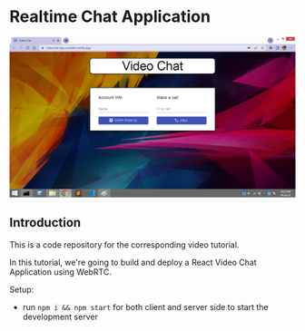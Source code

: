 # Realtime Chat Application

![Video Chat](https://github.com/Souraevshing/Video-chat-app/blob/main/chat-app.png)

## Introduction
This is a code repository for the corresponding video tutorial. 

In this tutorial, we're going to build and deploy a React Video Chat Application using WebRTC.

Setup:
- run ```npm i && npm start``` for both client and server side to start the development server
